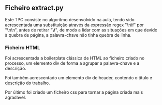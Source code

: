 ## Ficheiro extract.py

Este TPC consiste no algoritmo desenvolvido na aula, tendo sido acrescentada uma substituição através da expressão regex "\n\f" por "\n\n", antes de retirar "\f", de modo a lidar com as situações em que devido à quebra de página, a palavra-chave não tinha quebra de linha.

### Ficheiro HTML

Foi acrescentada a boilerplate clássica de HTML ao ficheiro criado no processo, um elemento div de forma a agrupar a palavra-chave e a descrição.

Foi também acrescentado um elemento div de header, contendo o título e descrição do trabalho.

Por último foi criado um ficheiro css para tornar a página criada mais agradável.